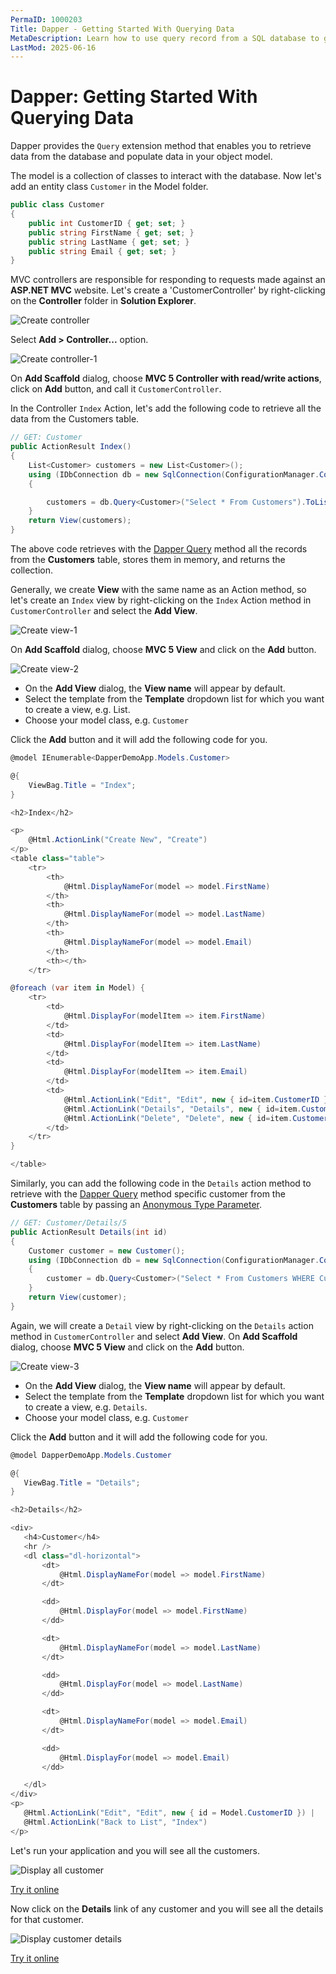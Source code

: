 ```yaml
---
PermaID: 1000203
Title: Dapper - Getting Started With Querying Data
MetaDescription: Learn how to use query record from a SQL database to get started with Dapper. Follow our step-by-step Dapper tutorial for to query data.
LastMod: 2025-06-16
---
```


# Dapper: Getting Started With Querying Data

Dapper provides the `Query` extension method that enables you to retrieve data from the database and populate data in your object model. 

The model is a collection of classes to interact with the database. Now let's add an entity class `Customer` in the Model folder.

```csharp
public class Customer
{
    public int CustomerID { get; set; }
    public string FirstName { get; set; }
    public string LastName { get; set; }
    public string Email { get; set; }
}
```

MVC controllers are responsible for responding to requests made against an **ASP.NET MVC** website. Let's create a 'CustomerController' by right-clicking on the **Controller** folder in **Solution Explorer**.

<img src="https://raw.githubusercontent.com/zzzprojects/docs/master/dappertutorial.net/images/create-controller.png" alt="Create controller">

Select **Add > Controller...** option.

<img src="https://raw.githubusercontent.com/zzzprojects/docs/master/dappertutorial.net/images/create-controller-1.png" alt="Create controller-1">

On **Add Scaffold** dialog, choose **MVC 5 Controller with read/write actions**, click on **Add** button, and call it `CustomerController`.

In the Controller `Index` Action, let's add the following code to retrieve all the data from the Customers table.

```csharp
// GET: Customer
public ActionResult Index()
{
    List<Customer> customers = new List<Customer>();
    using (IDbConnection db = new SqlConnection(ConfigurationManager.ConnectionStrings["CustomerConnection"].ConnectionString))
    {

        customers = db.Query<Customer>("Select * From Customers").ToList();
    }
    return View(customers);
}
```

The above code retrieves with the [Dapper Query](/query) method all the records from the **Customers** table, stores them in memory, and returns the collection.

Generally, we create **View** with the same name as an Action method, so let's create an `Index` view by right-clicking on the `Index` Action method in `CustomerController` and select the **Add View**.

<img src="https://raw.githubusercontent.com/zzzprojects/docs/master/dappertutorial.net/images/create-view-1.png" alt="Create view-1">

On **Add Scaffold** dialog, choose **MVC 5 View** and click on the **Add** button.

<img src="https://raw.githubusercontent.com/zzzprojects/docs/master/dappertutorial.net/images/create-view-2.png" alt="Create view-2">

 - On the **Add View** dialog, the **View name** will appear by default. 
 - Select the template from the **Template** dropdown list for which you want to create a view, e.g. List.
 - Choose your model class, e.g. `Customer`
 
 Click the **Add** button and it will add the following code for you.

```csharp
@model IEnumerable<DapperDemoApp.Models.Customer>

@{
    ViewBag.Title = "Index";
}

<h2>Index</h2>

<p>
    @Html.ActionLink("Create New", "Create")
</p>
<table class="table">
    <tr>
        <th>
            @Html.DisplayNameFor(model => model.FirstName)
        </th>
        <th>
            @Html.DisplayNameFor(model => model.LastName)
        </th>
        <th>
            @Html.DisplayNameFor(model => model.Email)
        </th>
        <th></th>
    </tr>

@foreach (var item in Model) {
    <tr>
        <td>
            @Html.DisplayFor(modelItem => item.FirstName)
        </td>
        <td>
            @Html.DisplayFor(modelItem => item.LastName)
        </td>
        <td>
            @Html.DisplayFor(modelItem => item.Email)
        </td>
        <td>
            @Html.ActionLink("Edit", "Edit", new { id=item.CustomerID }) |
            @Html.ActionLink("Details", "Details", new { id=item.CustomerID }) |
            @Html.ActionLink("Delete", "Delete", new { id=item.CustomerID })
        </td>
    </tr>
}

</table>
```

Similarly, you can add the following code in the `Details` action method to retrieve with the [Dapper Query](/query) method specific customer from the **Customers** table by passing an [Anonymous Type Parameter](/parameter-anonymous).

```csharp
// GET: Customer/Details/5
public ActionResult Details(int id)
{
    Customer customer = new Customer();
    using (IDbConnection db = new SqlConnection(ConfigurationManager.ConnectionStrings["CustomerConnection"].ConnectionString))
    {
        customer = db.Query<Customer>("Select * From Customers WHERE CustomerID =" + id, new { id }).SingleOrDefault();
    }
    return View(customer);
}
```

Again, we will create a `Detail` view by right-clicking on the `Details` action method in `CustomerController` and select **Add View**. On **Add Scaffold** dialog, choose **MVC 5 View** and click on the **Add** button.

<img src="https://raw.githubusercontent.com/zzzprojects/docs/master/dappertutorial.net/images/create-view-3.png" alt="Create view-3">

 - On the **Add View** dialog, the **View name** will appear by default. 
 - Select the template from the **Template** dropdown list for which you want to create a view, e.g. `Details`.
 - Choose your model class, e.g. `Customer`
 
 Click the **Add** button and it will add the following code for you.
 
 ```csharp
 @model DapperDemoApp.Models.Customer

@{
    ViewBag.Title = "Details";
}

<h2>Details</h2>

<div>
    <h4>Customer</h4>
    <hr />
    <dl class="dl-horizontal">
        <dt>
            @Html.DisplayNameFor(model => model.FirstName)
        </dt>

        <dd>
            @Html.DisplayFor(model => model.FirstName)
        </dd>

        <dt>
            @Html.DisplayNameFor(model => model.LastName)
        </dt>

        <dd>
            @Html.DisplayFor(model => model.LastName)
        </dd>

        <dt>
            @Html.DisplayNameFor(model => model.Email)
        </dt>

        <dd>
            @Html.DisplayFor(model => model.Email)
        </dd>

    </dl>
</div>
<p>
    @Html.ActionLink("Edit", "Edit", new { id = Model.CustomerID }) |
    @Html.ActionLink("Back to List", "Index")
</p>
```

Let's run your application and you will see all the customers.

<img src="https://raw.githubusercontent.com/zzzprojects/docs/master/dappertutorial.net/images/display-all-customers.png" alt="Display all customer">

[Try it online](https://dotnetfiddle.net/oMw3qO)

Now click on the **Details** link of any customer and you will see all the details for that customer.

<img src="https://raw.githubusercontent.com/zzzprojects/docs/master/dappertutorial.net/images/display-customer-details.png" alt="Display customer details">

[Try it online](https://dotnetfiddle.net/XYPFlV)
